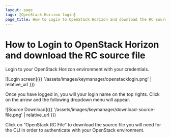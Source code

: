 ```yaml
---
layout: page
tags: [OpenStack Horizon login]
page_title: How to Login to OpenStack Horizon and download the RC source file
---
```


#   How to Login to OpenStack Horizon and download the RC source file


Login to your OpenStack Horizon environment with your credentials.

![Login screen]({{ '/assets/images/keymanager/openstacklogin.png' | relative_url }})

Once you have logged in, you will your login name on the top rights. Click on the arrow and the following dropdown menu will appear.

![Source Download]({{ '/assets/images/keymanager/download-source-file.png' | relative_url }})

Click on “OpenStack RC File” to download the source file you will need for the CLI in order to authenticate with your OpenStack environment.
